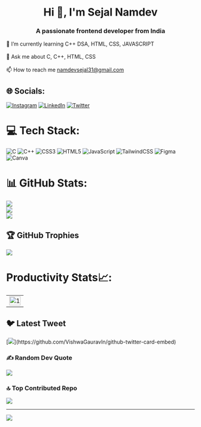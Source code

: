 # <h1 align="center">Hi 👋, I'm Sejal Namdev</h1> 
<h3 align="center">A passionate frontend developer from India</h3>

 🌱 I’m currently learning C++ DSA, HTML, CSS, JAVASCRIPT<br><br>💬 Ask me about C, C++, HTML, CSS<br><br>📫 How to reach me namdevsejal31@gmail.com<br>


## 🌐 Socials:
[![Instagram](https://img.shields.io/badge/Instagram-%23E4405F.svg?logo=Instagram&logoColor=white)](https://instagram.com/sejalnamdev_) [![LinkedIn](https://img.shields.io/badge/LinkedIn-%230077B5.svg?logo=linkedin&logoColor=white)](https://linkedin.com/in/sejal-namdev-55510127a/) [![Twitter](https://img.shields.io/badge/Twitter-%231DA1F2.svg?logo=Twitter&logoColor=white)](https://twitter.com/sejalnamdev_) 

# 💻 Tech Stack:
![C](https://img.shields.io/badge/c-%2300599C.svg?style=for-the-badge&logo=c&logoColor=white) ![C++](https://img.shields.io/badge/c++-%2300599C.svg?style=for-the-badge&logo=c%2B%2B&logoColor=white) ![CSS3](https://img.shields.io/badge/css3-%231572B6.svg?style=for-the-badge&logo=css3&logoColor=white) ![HTML5](https://img.shields.io/badge/html5-%23E34F26.svg?style=for-the-badge&logo=html5&logoColor=white) ![JavaScript](https://img.shields.io/badge/javascript-%23323330.svg?style=for-the-badge&logo=javascript&logoColor=%23F7DF1E)	![TailwindCSS](https://img.shields.io/badge/tailwindcss-%2338B2AC.svg?style=for-the-badge&logo=tailwind-css&logoColor=white) ![Figma](https://img.shields.io/badge/figma-%23F24E1E.svg?style=for-the-badge&logo=figma&logoColor=white) ![Canva](https://img.shields.io/badge/Canva-%2300C4CC.svg?style=for-the-badge&logo=Canva&logoColor=white)
# 📊 GitHub Stats:
![](https://github-readme-stats.vercel.app/api?username=sejalnamdev&theme=dark&hide_border=false&include_all_commits=false&count_private=false)<br/>
![](https://github-readme-streak-stats.herokuapp.com/?user=sejalnamdev&theme=dark&hide_border=false)<br/>
![](https://github-readme-stats.vercel.app/api/top-langs/?username=sejalnamdev&theme=dark&hide_border=false&include_all_commits=false&count_private=false&layout=compact)

## 🏆 GitHub Trophies
![](https://github-profile-trophy.vercel.app/?username=sejalnamdev&theme=radical&no-frame=false&no-bg=true&margin-w=4)

# Productivity Stats📈:
<table>
  <tr>
    <td><img src="https://github-profile-summary-cards.vercel.app/api/cards/profile-details?username=sejalnamdev&theme=monokai"  display=block width=100% height=auto  alt="1" ></td>
   </tr> 
</table>

## 🐦 Latest Tweet
[![](https://gtce.itsvg.in/api?username=sejalnamdev_)](https://github.com/VishwaGauravIn/github-twitter-card-embed)

### ✍️ Random Dev Quote
![](https://quotes-github-readme.vercel.app/api?type=horizontal&theme=radical)

### 🔝 Top Contributed Repo
![](https://github-contributor-stats.vercel.app/api?username=sejalnamdev&limit=5&theme=dark&combine_all_yearly_contributions=true)

---
[![](https://visitcount.itsvg.in/api?id=sejalnamdev&icon=0&color=0)](https://visitcount.itsvg.in)

<!-- Proudly created with GPRM ( https://gprm.itsvg.in ) -->
